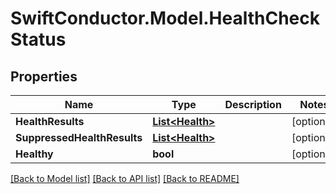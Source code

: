 # SwiftConductor.Model.HealthCheckStatus

## Properties

Name | Type | Description | Notes
------------ | ------------- | ------------- | -------------
**HealthResults** | [**List&lt;Health&gt;**](Health.md) |  | [optional] 
**SuppressedHealthResults** | [**List&lt;Health&gt;**](Health.md) |  | [optional] 
**Healthy** | **bool** |  | [optional] 

[[Back to Model list]](../README.md#documentation-for-models) [[Back to API list]](../README.md#documentation-for-api-endpoints) [[Back to README]](../README.md)

